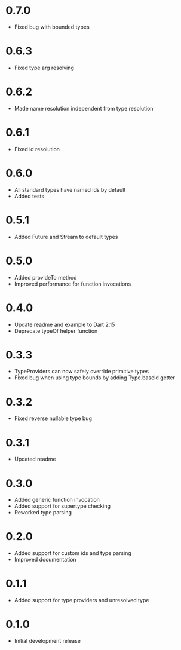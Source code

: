# 0.7.0

- Fixed bug with bounded types

# 0.6.3

- Fixed type arg resolving

# 0.6.2

- Made name resolution independent from type resolution

# 0.6.1

- Fixed id resolution

# 0.6.0

- All standard types have named ids by default
- Added tests

# 0.5.1

- Added Future and Stream to default types

# 0.5.0

- Added provideTo method
- Improved performance for function invocations

# 0.4.0

- Update readme and example to Dart 2.15
- Deprecate typeOf helper function

# 0.3.3

- TypeProviders can now safely override primitive types
- Fixed bug when using type bounds by adding Type.baseId getter

# 0.3.2

- Fixed reverse nullable type bug

# 0.3.1

- Updated readme

# 0.3.0

- Added generic function invocation
- Added support for supertype checking
- Reworked type parsing

# 0.2.0

- Added support for custom ids and type parsing
- Improved documentation

# 0.1.1

- Added support for type providers and unresolved type

# 0.1.0

- Initial development release